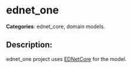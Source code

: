 # ednet_one 

**Categories**: ednet_core, domain models. 

## Description: 
ednet_one project uses 
[EDNetCore](https://github.com/context-dev/ednet_core) for the model.